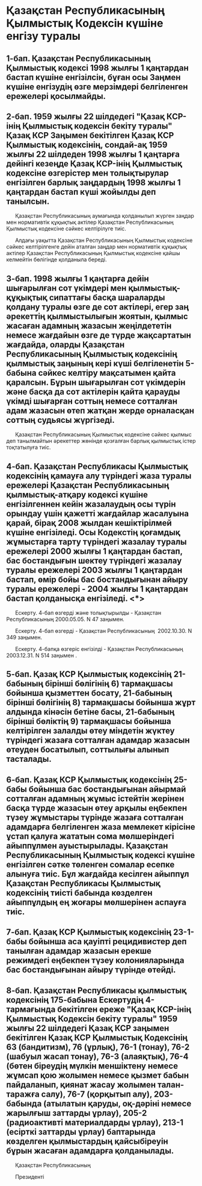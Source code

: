 # Қазақстан Республикасының Қылмыстық Кодексiн күшiне енгiзу туралы

## 1-бап. Қазақстан Республикасының Қылмыстық кодексi 1998 жылғы 1 қаңтардан бастап күшiне енгiзiлсiн, бұған осы Заңмен күшiне енгiзудiң өзге мерзiмдерi белгiленген ережелерi қосылмайды.

## 2-бап. 1959 жылғы 22 шiлдедегi "Қазақ КСР-iнiң Қылмыстық кодексiн бекiту туралы" Қазақ КСР Заңымен бекiтiлген Қазақ КСР Қылмыстық кодексiнiң, сондай-ақ 1959 жылғы 22 шiлдеден 1998 жылғы 1 қаңтарға дейiнгi кезеңде Қазақ КСР-iнiң Қылмыстық кодексiне өзгерiстер мен толықтырулар енгiзiлген барлық заңдардың 1998 жылғы 1 қаңтардан бастап күшi жойылды деп танылсын.

      Қазақстан Республикасының аумағында қолданылып жүрген заңдар мен нормативтiк құқықтық актiлер Қазақстан Республикасының Қылмыстық кодексiне сәйкес келтiрiлуге тиiс.

      Алдағы уақытта Қазақстан Республикасының Қылмыстық кодексiне сәйкес келтiрiлгенге дейiн аталған заңдар мен нормативтiк құқықтық актiлер Қазақстан Республикасының Қылмыстық кодексiне қайшы келмейтiн бөлiгiнде қолданыла бередi.

## 3-бап. 1998 жылғы 1 қаңтарға дейiн шығарылған сот үкiмдерi мен қылмыстық-құқықтық сипаттағы басқа шараларды қолдану туралы өзге де сот актiлерi, егер заң әрекеттiң қылмыстылығын жоятын, қылмыс жасаған адамның жазасын жеңiлдететiн немесе жағдайын өзге де түрде жақсартатын жағдайда, оларды Қазақстан Республикасының Қылмыстық кодексiнiң қылмыстық заңының керi күшi белгiленетiн 5-бабына сәйкес келтiру мақсатымен қайта қаралсын. Бұрын шығарылған сот үкiмдерiн және басқа да сот актiлерiн қайта қарауды үкiмдi шығарған соттың немесе сотталған адам жазасын өтеп жатқан жерде орналасқан соттың судьясы жүргiзедi.

      Қазақстан Республикасының Қылмыстық кодексiне сәйкес қылмыс деп танылмайтын әрекеттер жөнiнде қозғалған барлық қылмыстық iстер тоқтатылуға тиiс.

## 4-бап. Қазақстан Республикасы Қылмыстық кодексінің қамауға алу түрiндегi жаза туралы ережелерi Қазақстан Республикасының қылмыстық-атқару кодексi күшiне енгiзiлгеннен кейiн жазалаудың осы түрiн орындау үшiн қажеттi жағдайлар жасалуына қарай, бiрақ 2008 жылдан кешiктiрiлмей күшiне енгiзiледi. Осы Кодекстiң қоғамдық жұмыстарға тарту түрiндегi жазалау туралы ережелерi 2000 жылғы 1 қаңтардан бастап, бас бостандығын шектеу түріндегі жазалау туралы ережелері 2003 жылғы 1 қаңтардан бастап, өмiр бойы бас бостандығынан айыру туралы ережелерi - 2004 жылғы 1 қаңтардан бастап қолданысқа енгізіледі. <*>

      Ескерту. 4-бап өзгерді және толықтырылды - Қазақстан Республикасының 2000.05.05. N 47  заңымен.

      Ескерту. 4-бап өзгерді - Қазақстан Республикасының  2002.10.30. N 349  заңымен.

      Ескерту. 4-бапқа өзгеріс енгізілді - Қазақстан Республикасының 2003.12.31. N 514  заңымен  .

## 5-бап. Қазақ КСР Қылмыстық кодексiнiң 21-бабының бiрiншi бөлiгiнiң 6) тармақшасы бойынша қызметтен босату, 21-бабының бiрiншi бөлiгiнiң 8) тармақшасы бойынша жұрт алдында кiнәсiн бетiне басы, 21-бабының бiрiншi бөлiктiң 9) тармақшасы бойынша келтiрiлген залалды өтеу мiндетiн жүктеу түрiндегi жазаға сотталған адамдар жазасын өтеуден босатылып, соттылығы алынып тасталады.

## 6-бап. Қазақ КСР Қылмыстық кодексiнiң 25-бабы бойынша бас бостандығынан айырмай сотталған адамның жұмыс iстейтiн жерiнен басқа түрде жазасын өтеу арқылы еңбекпен түзеу жұмыстары түрiнде жазаға сотталған адамдарға белгiленген жаза мемлекет кiрiсiне ұстап қалуға жататын сома мөлшерiндегi айыппұлмен ауыстырылады. Қазақстан Республикасының Қылмыстық кодексi күшiне енгiзiлген сәтке төленген сомалар есепке алынуға тиiс. Бұл жағдайда кесiлген айыппұл Қазақстан Республикасы Қылмыстық кодексiнiң тиiстi бабында көзделген айыппұлдың ең жоғары мөлшерiнен аспауға тиiс.

## 7-бап. Қазақ КСР Қылмыстық кодексiнiң 23-1-бабы бойынша аса қауiптi рецидивистер деп танылған адамдар жазасын ерекше режимдегi еңбекпен түзеу колонияларында бас бостандығынан айыру түрiнде өтейдi.

## 8-бап. Қазақстан Республикасы қылмыстық кодексiнiң 175-бабына Ескертудiң 4-тармағында бекiтiлген ереже "Қазақ КСР-iнiң Қылмыстық Кодексiн бекiту туралы" 1959 жылғы 22 шiлдедегi Қазақ КСР заңымен бекiтiлген Қазақ КСР Қылмыстық Кодексiнiң 63 (бандитизм), 76 (ұрлық), 76-1 (тонау), 76-2 (шабуыл жасап тонау), 76-3 (алаяқтық), 76-4 (бөтен бiреудiң мүлкiн меншiктену немесе жұмсап қою жолымен немесе қызмет бабын пайдаланып, қиянат жасау жолымен талан-таражға салу), 76-7 (қорқытып алу), 203-бабында (атылатын қаруды, оқ-дәрiнi немесе жарылғыш заттарды ұрлау), 205-2 (радиоактивтi материалдарды ұрлау), 213-1 (есiрткi заттарды ұрлау) баптарында көзделген қылмыстардың қайсыбiреуiн бұрын жасаған адамдарға қолданылады.

      Қазақстан Республикасының

      Президентi

